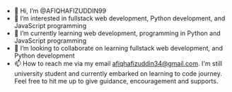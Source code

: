- 👋 Hi, I’m @AFIQHAFIZUDDIN99
- 👀 I’m interested in fullstack web development, Python development, and JavaScript programming 
- 🌱 I’m currently learning web development, programming in Python and JavaScript programming
- 💞️ I’m looking to collaborate on learning fullstack web development, and Python development
- 📫 How to reach me via my email afiqhafizuddin34@gmail.com. I'm still university student and currently embarked on learning to code journey. Feel free to hit me up to give guidance, encouragement and supports.

<!---
AFIQHAFIZUDDIN99/AFIQHAFIZUDDIN99 is a ✨ special ✨ repository because its `README.md` (this file) appears on your GitHub profile.
You can click the Preview link to take a look at your changes.
--->
